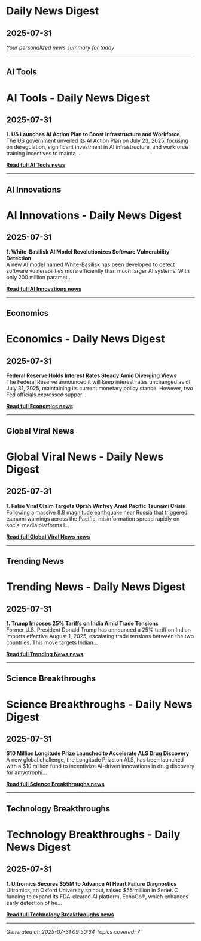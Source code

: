 # Daily News Digest
## 2025-07-31

*Your personalized news summary for today*

---

## AI Tools

# AI Tools - Daily News Digest  
## 2025-07-31

**1. US Launches AI Action Plan to Boost Infrastructure and Workforce**  
The US government unveiled its AI Action Plan on July 23, 2025, focusing on deregulation, significant investment in AI infrastructure, and workforce training incentives to mainta...

**[Read full AI Tools news](ai-tools-2025-07-31.md)**

---

## AI Innovations

# AI Innovations - Daily News Digest  
## 2025-07-31

**1. White-Basilisk AI Model Revolutionizes Software Vulnerability Detection**  
A new AI model named White-Basilisk has been developed to detect software vulnerabilities more efficiently than much larger AI systems. With only 200 million paramet...

**[Read full AI Innovations news](ai-innovations-2025-07-31.md)**

---

## Economics

# Economics - Daily News Digest  
## 2025-07-31

**Federal Reserve Holds Interest Rates Steady Amid Diverging Views**  
The Federal Reserve announced it will keep interest rates unchanged as of July 31, 2025, maintaining its current monetary policy stance. However, two Fed officials expressed suppor...

**[Read full Economics news](economics-2025-07-31.md)**

---

## Global Viral News

# Global Viral News - Daily News Digest  
## 2025-07-31

**1. False Viral Claim Targets Oprah Winfrey Amid Pacific Tsunami Crisis**  
Following a massive 8.8 magnitude earthquake near Russia that triggered tsunami warnings across the Pacific, misinformation spread rapidly on social media platforms l...

**[Read full Global Viral News news](global-viral-news-2025-07-31.md)**

---

## Trending News

# Trending News - Daily News Digest  
## 2025-07-31

**1. Trump Imposes 25% Tariffs on India Amid Trade Tensions**  
Former U.S. President Donald Trump has announced a 25% tariff on Indian imports effective August 1, 2025, escalating trade tensions between the two countries. This move targets Indian...

**[Read full Trending News news](trending-news-2025-07-31.md)**

---

## Science Breakthroughs

# Science Breakthroughs - Daily News Digest  
## 2025-07-31

**$10 Million Longitude Prize Launched to Accelerate ALS Drug Discovery**  
A new global challenge, the Longitude Prize on ALS, has been launched with a $10 million fund to incentivize AI-driven innovations in drug discovery for amyotrophi...

**[Read full Science Breakthroughs news](science-breakthroughs-2025-07-31.md)**

---

## Technology Breakthroughs

# Technology Breakthroughs - Daily News Digest  
## 2025-07-31

**1. Ultromics Secures $55M to Advance AI Heart Failure Diagnostics**  
Ultromics, an Oxford University spinout, raised $55 million in Series C funding to expand its FDA-cleared AI platform, EchoGo®, which enhances early detection of he...

**[Read full Technology Breakthroughs news](technology-breakthroughs-2025-07-31.md)**

---


*Generated at: 2025-07-31 09:50:34*
*Topics covered: 7*
